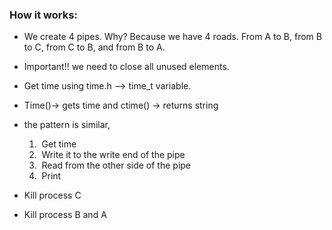 ### How it works:

- We create 4 pipes. Why? Because we have 4 roads. From A to B, from B to C, from C to B, and from B to A.
- Important!! we need to close all unused elements.
- Get time using time.h --> time_t variable. 
- Time()-> gets time and ctime() -> returns string
- the pattern is similar,
  1. ​	Get time 
  2. ​    Write it to the write end of the pipe
  3. ​    Read from the other side of the pipe
  4. ​    Print  

- Kill process C
- Kill process B and A
